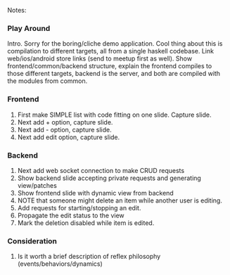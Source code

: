 Notes:

### Play Around
Intro. Sorry for the boring/cliche demo application. Cool thing about this is
compilation to different targets, all from a single haskell codebase. Link
web/ios/android store links (send to
meetup first as well). Show frontend/common/backend structure, explain the
frontend compiles to those different targets, backend is the server, and both
are compiled with the modules from common.

### Frontend
1. First make SIMPLE list with code fitting on one slide. Capture slide.
2. Next add + option, capture slide.
3. Next add - option, capture slide.
4. Next add edit option, capture slide.

### Backend
1. Next add web socket connection to make CRUD requests
2. Show backend slide accepting private requests and generating view/patches
3. Show frontend slide with dynamic view from backend
4. NOTE that someone might delete an item while another user is editing.
5. Add requests for starting/stopping an edit.
6. Propagate the edit status to the view
7. Mark the deletion disabled while item is edited.

### Consideration
1. Is it worth a brief description of reflex philosophy (events/behaviors/dynamics)
